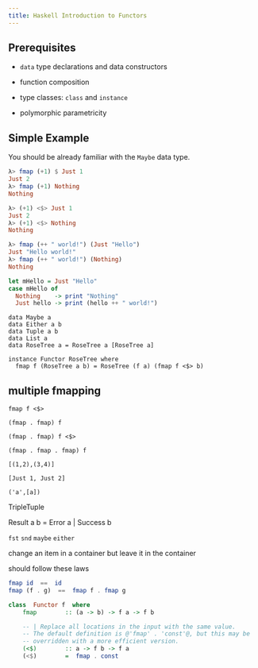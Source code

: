 ```yaml
---
title: Haskell Introduction to Functors
---
```


## Prerequisites

- `data` type declarations and data constructors

- function composition

- type classes: `class` and `instance`

- polymorphic parametricity 

## Simple Example

You should be already familiar with the `Maybe` data type. 

```haskell
λ> fmap (+1) $ Just 1
Just 2
λ> fmap (+1) Nothing
Nothing

λ> (+1) <$> Just 1
Just 2
λ> (+1) <$> Nothing
Nothing
```

```haskell
λ> fmap (++ " world!") (Just "Hello")
Just "Hello world!"
λ> fmap (++ " world!") (Nothing)
Nothing
```

```haskell
let mHello = Just "Hello"
case mHello of
  Nothing    -> print "Nothing"
  Just hello -> print (hello ++ " world!")
```

```
data Maybe a
data Either a b
data Tuple a b
data List a
data RoseTree a = RoseTree a [RoseTree a]
```

```
instance Functor RoseTree where
  fmap f (RoseTree a b) = RoseTree (f a) (fmap f <$> b)
```

## multiple fmapping

`fmap f <$>`

`(fmap . fmap) f`

`(fmap . fmap) f <$>`

`(fmap . fmap . fmap) f`

`[(1,2),(3,4)]`

`[Just 1, Just 2]`

`('a',[a])`


TripleTuple

Result a b = Error a | Success b


`fst`
`snd`
`maybe`
`either`

change an item in a container but leave it in the container


should follow these laws

```haskell
fmap id  ==  id
fmap (f . g)  ==  fmap f . fmap g
```

```haskell
class  Functor f  where
    fmap        :: (a -> b) -> f a -> f b

    -- | Replace all locations in the input with the same value.
    -- The default definition is @'fmap' . 'const'@, but this may be
    -- overridden with a more efficient version.
    (<$)        :: a -> f b -> f a
    (<$)        =  fmap . const
```
